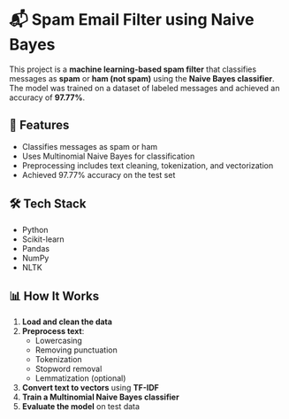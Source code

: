 # 📬 Spam Email Filter using Naive Bayes

This project is a **machine learning-based spam filter** that classifies messages as **spam** or **ham (not spam)** using the **Naive Bayes classifier**. The model was trained on a dataset of labeled messages and achieved an accuracy of **97.77%**.

## 🚀 Features

- Classifies messages as spam or ham
- Uses Multinomial Naive Bayes for classification
- Preprocessing includes text cleaning, tokenization, and vectorization
- Achieved 97.77% accuracy on the test set

## 🛠️ Tech Stack

- Python
- Scikit-learn
- Pandas
- NumPy
- NLTK

## 📊 How It Works

1. **Load and clean the data**
2. **Preprocess text**: 
   - Lowercasing  
   - Removing punctuation  
   - Tokenization  
   - Stopword removal  
   - Lemmatization (optional)
3. **Convert text to vectors** using **TF-IDF**
4. **Train a Multinomial Naive Bayes classifier**
5. **Evaluate the model** on test data
